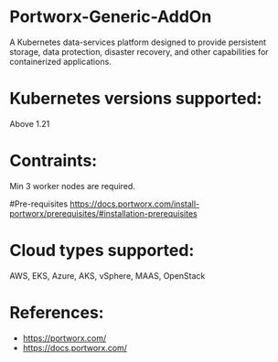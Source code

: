 # Portworx-Generic-AddOn 
A Kubernetes data-services platform designed to provide persistent storage, data protection, disaster recovery, and other capabilities for containerized applications. 

# Kubernetes versions supported:
Above 1.21

# Contraints:
Min 3 worker nodes are required.

#Pre-requisites
https://docs.portworx.com/install-portworx/prerequisites/#installation-prerequisites

# Cloud types supported:
AWS, EKS, Azure, AKS, vSphere, MAAS, OpenStack

# References:
  - https://portworx.com/ 
  - https://docs.portworx.com/ 
